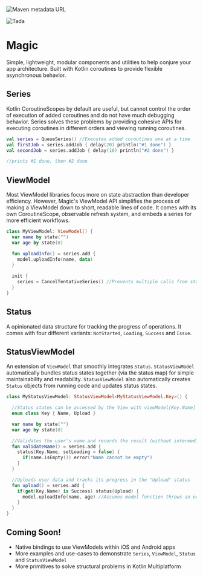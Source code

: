 ![Maven metadata URL](https://img.shields.io/maven-metadata/v?color=A97BFF&metadataUrl=https%3A%2F%2Frepo1.maven.org%2Fmaven2%2Fcom%2Fterathought%2Fenchant%2Fmagic%2Fmaven-metadata.xml)

![Tada](https://user-images.githubusercontent.com/74328946/143792081-e7d93a4c-4ef5-4698-98f1-08d7bda85341.gif)
# Magic
Simple, lightweight, modular components and utilities to help conjure your app architecture. Built with Kotlin coroutines to provide flexible
asynchronous behavior.

## Series
Kotlin CoroutineScopes by default are useful, but cannot control the order of execution of added coroutines and do not have much debugging behavior. Series
solves these problems by providing cohesive APIs for executing coroutines in different orders and viewing running coroutines.

```kotlin
val series = QueueSeries() //Executes added coroutines one at a time
val firstJob = series.addJob { delay(20) println("#1 done") }
val secondJob = series.addJob { delay(10) println("#2 done") }

//prints #1 done, then #2 done

```


## ViewModel

Most ViewModel libraries focus more on state abstraction than developer efficiency. However, Magic's ViewModel API simplifies the process of making a
ViewModel down to short, readable lines of code. It comes with its own CoroutineScope, observable refresh system, and embeds a series for more efficient
workflows.

```kotlin
class MyViewModel: ViewModel() {
  var name by state("")
  var age by state(0)

  fun uploadInfo() = series.add {
    model.uploadInfo(name, data)
  }
  
  init {
    series = CancelTentativeSeries() //Prevents multiple calls from starting multiple operations
  }
}
```

## Status

A opinionated data structure for tracking the progress of operations. It comes with four different variants: `NotStarted`, `Loading`, `Success` and `Issue`.

## StatusViewModel

An extension of `ViewModel` that smoothly integrates `Status`. `StatusViewModel` automatically bundles status states together (via the status map)
for simple maintainability and readability. `StatusViewModel` also automatically creates `Status` objects from running code and updates status states.

```kotlin
class MyStatusViewModel: StatusViewModel<MyStatusViewModel.Key>() {

  //Status states can be accessed by the View with viewModel[Key.Name] or viewModel.get(Key.Name)
  enum class Key { Name, Upload }

  var name by state("")
  var age by state(0)

  //Validates the user's name and records the result (without intermediary loading) in the "Name" status
  fun validateName() = series.add {
    status(Key.Name, setLoading = false) {
      if(name.isEmpty()) error("Name cannot be empty")
    }
  }

  //Uploads user data and tracks its progress in the "Upload" status
  fun upload() = series.add {
    if(get(Key.Name) is Success) status(Upload) {
      model.uploadInfo(name, age) //Assumes model function throws an error if it fails
    }
  }
}
```
## Coming Soon!
* Native bindings to use ViewModels within iOS and Android apps
* More examples and use-cases to demonstrate `Series`, `ViewModel`, `Status` and `StatusViewModel`
* More primitives to solve structural problems in Kotlin Multiplatform
